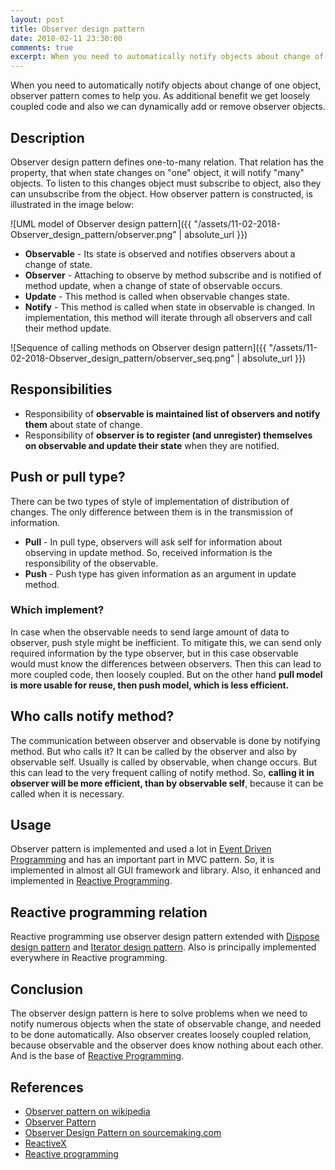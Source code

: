```yaml
---
layout: post
title: Observer design pattern
date: 2018-02-11 23:30:00
comments: true
excerpt: When you need to automatically notify objects about change of one object, observer pattern comes to help you. As additional benefit we get loosely coupled code and also we can dynamically add or remove observer objects.
---
```

When you need to automatically notify objects about change of one object, observer pattern comes to help you. As additional benefit we get loosely coupled code and also we can dynamically add or remove observer objects.

## Description
Observer design pattern defines one-to-many relation. That relation has the property, that when state changes on "one" object, it will notify "many" objects. To listen to this changes object must subscribe to object, also they can unsubscribe from the object. How observer pattern is constructed, is illustrated in the image below:

![UML model of Observer design pattern]({{ "/assets/11-02-2018-Observer_design_pattern/observer.png" | absolute_url }})

- **Observable** - Its state is observed and notifies observers about a change of state.
- **Observer** - Attaching to observe by method subscribe and is notified of method update, when a change of state of observable occurs.
- **Update** - This method is called when observable changes state.
- **Notify** - This method is called when state in observable is changed. In implementation, this method will iterate through all observers and call their method update.

![Sequence of calling methods on Observer design pattern]({{ "/assets/11-02-2018-Observer_design_pattern/observer_seq.png" | absolute_url }})

## Responsibilities
- Responsibility of **observable is maintained list of observers and notify them** about state of change.
- Responsibility of **observer is to register (and unregister) themselves on observable and update their state** when they are notified.

## Push or pull type?
There can be two types of style of implementation of distribution of changes. The only difference between them is in the transmission of information.

- **Pull** - In pull type, observers will ask self for information about observing in update method. So, received information is the responsibility of the observable.
- **Push** - Push type has given information as an argument in update method.

### Which implement?
In case when the observable needs to send large amount of data to observer, push style might be inefficient. To mitigate this, we can send only required information by the type observer, but in this case observable would must know the differences between observers. Then this can lead to more coupled code, then loosely coupled. But on the other hand **pull model is more usable for reuse, then push model, which is less efficient.**

## Who calls notify method?
The communication between observer and observable is done by notifying method. But who calls it? It can be called by the observer and also by observable self. Usually is called by observable, when change occurs. But this can lead to the very frequent calling of notify method. So, **calling it in observer will be more efficient, than by observable self**, because it can be called when it is necessary.

## Usage
Observer pattern is implemented and used a lot in [Event Driven Programming](https://en.wikipedia.org/wiki/Event-driven_programming) and has an important part in MVC pattern. So, it is implemented in almost all GUI framework and library. Also, it enhanced and implemented in [Reactive Programming](https://www.reactiveworld.net/2018/01/28/Reactive_programming.html).

## Reactive programming relation
Reactive programming use observer design pattern extended  with [Dispose design pattern](https://en.wikipedia.org/wiki/Dispose_pattern) and [Iterator design pattern](https://en.wikipedia.org/wiki/Iterator_pattern). Also is principally implemented everywhere in Reactive programming.

## Conclusion
The observer design pattern is here to solve problems when we need to notify numerous objects when the state of observable change, and needed to be done automatically. Also observer creates loosely coupled relation, because observable and the observer does know nothing about each other. And is the base of [Reactive Programming](https://www.reactiveworld.net/2018/01/28/Reactive_programming.html).

## References
- [Observer pattern on wikipedia](https://en.wikipedia.org/wiki/Observer_pattern)
- [Observer Pattern](http://www.oodesign.com/observer-pattern.html)
- [Observer Design Pattern on sourcemaking.com](https://sourcemaking.com/design_patterns/observer)
- [ReactiveX](http://reactivex.io/intro.html)
- [Reactive programming](https://en.wikipedia.org/wiki/Reactive_programming)
